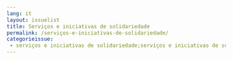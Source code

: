 ```yaml
---
lang: it
layout: issuelist
title: Serviços e iniciativas de solidariedade
permalink: /serviços-e-iniciativas-de-solidariedade/
categorieissue:
 - serviços e iniciativas de solidariedade;serviços e iniciativas de solidariedade
---
```

